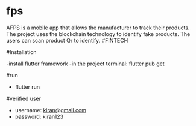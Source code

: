 # fps

AFPS is a mobile app that allows the manufacturer to track their products. The project uses the blockchain technology to identify fake products. The users can scan product Qr to identify. #FINTECH

#Installation

-install flutter framework
-in the project  terminal: flutter pub get

#run

- flutter run

#verified user

- username: kiran@gmail.com
- password: kiran123


